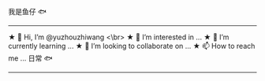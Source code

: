 我是鱼仔 🐟
<hr>  
★ 👋 Hi, I’m @yuzhouzhiwang  <\br>
★ 👀 I’m interested in ...  
★ 🌱 I’m currently learning ...  
★ 💞️ I’m looking to collaborate on ...  
★ 📫 How to reach me ...  
<!---
yuzhouzhiwang/yuzhouzhiwang is a ✨ special ✨ repository because its `README.md` (this file) appears on your GitHub profile.
You can click the Preview link to take a look at your changes.
--->
日常 🐟
<hr>

